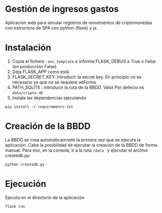 
# Gestión de ingresos gastos
Aplicación web para simular registros de movimientos de criptomonedas con estructura de SPA con python (flask) y js.

# Instalación
1. Copia el fichero `.env_template` e informa FLASK_DEBUG a True o False (en producción False)
2. Deja FLASK_APP como está
3. FLASK_SECRET_KEY: Introducir la secret key. En principio no es necesario ya que no se requiere wtForms
4. PATH_SQLITE : introducir la ruta de la BBDD. Valot Por defecto es ```data/cripto.db```
5. Instala las dependencias ejecutando 
```
pip install -r requirements.txt
```

# Creación de la BBDD 
La BBDD se crea automáticamnete la primera vez que se ejecuta la aplicación. Cabe la posibilidad de ejecutar la creación de la BBDD de forma manual. Para eso, en la consola, ir a la ruta ``` /data  ``` y ejecutar el archivo createdb.py:

```python createdb.py```

# Ejecución
Ejecuta en el directorio de la aplicación
```
flask run
```










